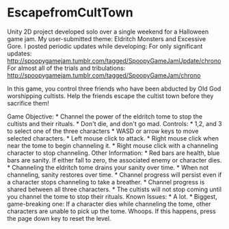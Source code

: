 # EscapefromCultTown
Unity 2D project developed solo over a single weekend for a Halloween game jam. My user-submitted theme: Eldritch Monsters and Excessive Gore.
I posted periodic updates while developing: 
    For only significant updates: http://spoopygamejam.tumblr.com/tagged/SpoopyGameJamUpdate/chrono
    For almost all of the trials and tribulations: http://spoopygamejam.tumblr.com/tagged/SpoopyGameJam/chrono
    
In this game, you control three friends who have been abducted by Old God worshipping cultists. Help the friends escape
the cultist town before they sacrifice them!

Game Objective: 
                * Channel the power of the eldritch tome to stop the cultists and their rituals.
                * Don't die, and don't go mad.
Controls:
                * 1,2, and 3 to select one of the three characters
                * WASD or arrow keys to move selected characters.
                * Left mouse click to attack.
                * Right mouse click when near the tome to begin channeling it.
                * Right mouse click with a channeling character to stop channeling.
Other Information:
                * Red bars are health, blue bars are sanity. If either fall to zero, the associated enemy or character dies.
                * Channeling the eldritch tome drains your sanity over time.
                * When not channeling, sanity restores over time.
                * Channel progress will persist even if a character stops channeling to take a breather.
                * Channel progress is shared between all three characters.
                * The cultists will not stop coming until you channel the tome to stop their rituals.
Known Issues:
                * A lot.
                * Biggest, game-breaking one: If a character dies while channeling the tome, other characters are unable to 
                pick up the tome. Whoops. If this happens, press the page down key to reset the level.
